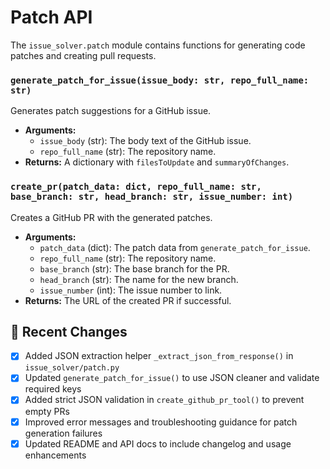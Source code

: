 # Patch API

The `issue_solver.patch` module contains functions for generating code patches and creating pull requests.

### `generate_patch_for_issue(issue_body: str, repo_full_name: str)`

Generates patch suggestions for a GitHub issue.

-   **Arguments:**
    -   `issue_body` (str): The body text of the GitHub issue.
    -   `repo_full_name` (str): The repository name.
-   **Returns:** A dictionary with `filesToUpdate` and `summaryOfChanges`.

### `create_pr(patch_data: dict, repo_full_name: str, base_branch: str, head_branch: str, issue_number: int)`

Creates a GitHub PR with the generated patches.

-   **Arguments:**
    -   `patch_data` (dict): The patch data from `generate_patch_for_issue`.
    -   `repo_full_name` (str): The repository name.
    -   `base_branch` (str): The base branch for the PR.
    -   `head_branch` (str): The name for the new branch.
    -   `issue_number` (int): The issue number to link.
-   **Returns:** The URL of the created PR if successful. 

## 📝 Recent Changes

- [x] Added JSON extraction helper `_extract_json_from_response()` in `issue_solver/patch.py`
- [x] Updated `generate_patch_for_issue()` to use JSON cleaner and validate required keys
- [x] Added strict JSON validation in `create_github_pr_tool()` to prevent empty PRs
- [x] Improved error messages and troubleshooting guidance for patch generation failures
- [x] Updated README and API docs to include changelog and usage enhancements 